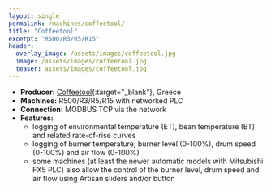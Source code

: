 ```yaml
---
layout: single
permalink: /machines/coffeetool/
title: "Coffeetool"
excerpt: "R500/R3/R5/R15"
header:
  overlay_image: /assets/images/coffeetool.jpg
  image: /assets/images/coffeetool.jpg
  teaser: assets/images/coffeetool.jpg
---
```

* __Producer:__ [Coffeetool](http://coffeetool.gr){:target="_blank"}, Greece
* __Machines:__ R500/R3/R5/R15 with networked PLC
* __Connection:__ MODBUS TCP via the network
* __Features:__
  - logging of environmental temperature (ET), bean temperature (BT) and related rate-of-rise curves
  - logging of burner temperature, burner level (0-100%), drum speed (0-100%) and air flow (0-100%)
  - some machines (at least the newer automatic models with Mitsubishi FX5 PLC) also allow the control of the burner level, drum speed and air flow using Artisan sliders and/or button